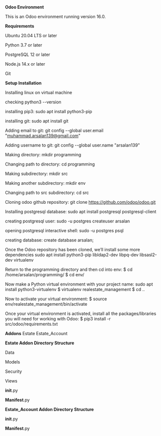 **Odoo Environment**

This is an Odoo environment running version 16.0.

**Requirements** 

Ubuntu 20.04 LTS or later

Python 3.7 or later

PostgreSQL 12 or later

Node.js 14.x or later

Git

**Setup Installation**

Installing linux on virtual machine

checking python3 --version

installing pip3: sudo apt install python3-pip

installing git: sudo apt install git

Adding email to git: git config --global user.email "muhammad.arsalan139@gmail.com"

Adding username to git: git config --global user.name "arsalan139"

Making directory: mkdir programming

Changing path to directory: cd programming

Making subdirectory: mkdir src

Making another subdirectory: mkdir env

Changing path to src subdirectory: cd src

Cloning odoo github repository: git clone https://github.com/odoo/odoo.git

Installing postgresql database: sudo apt install postgresql postgresql-client 

creating postgresql user: sudo -u postgres createuser arsalan

opening postgresql interactive shell: sudo -u postgres psql

creating database: create database arsalan;

Once the Odoo repository has been cloned, we’ll install some more dependencies
sudo apt install python3-pip libldap2-dev libpq-dev libsasl2-dev virtualenv

Return to the programming directory and then cd into env:
$ cd /home/arsalan/programming/
$ cd env/


Now make a Python virtual environment with your project name:
sudo apt install python3-virtualenv
$ virtualenv realestate_management
$ cd ..

Now to activate your virtual environment:
$ source env/realestate_management/bin/activate

Once your virtual environment is activated, install all the packages/libraries you will need for working with Odoo:
$ pip3 install -r src/odoo/requirements.txt

**Addons**
Estate
Estate_Account

**Estate Addon Directory Structure**

Data 
 
Models

Security

Views

__init__.py

__Manifest__.py


**Estate_Account Addon Directory Structure**

__init__.py

__Manifest__.py